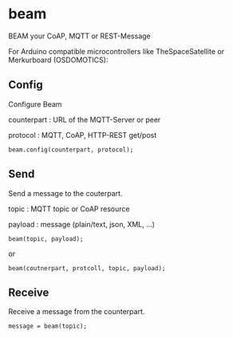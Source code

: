 # beam
BEAM your CoAP, MQTT or REST-Message

For Arduino compatible microcontrollers like TheSpaceSatellite or Merkurboard (OSDOMOTICS):

## Config

Configure Beam

  counterpart : URL of the MQTT-Server or peer
  
  protocol : MQTT, CoAP, HTTP-REST get/post

```beam.config(counterpart, protocol);```

## Send

Send a message to the couterpart.

  topic : MQTT topic or CoAP resource
  
  payload : message (plain/text, json, XML, ...)

```beam(topic, payload);```

or

```beam(coutnerpart, protcoll, topic, payload);```


## Receive

Receive a message from the counterpart.

```message = beam(topic);```
